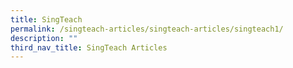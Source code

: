 ```yaml
---
title: SingTeach
permalink: /singteach-articles/singteach-articles/singteach1/
description: ""
third_nav_title: SingTeach Articles
---
```

